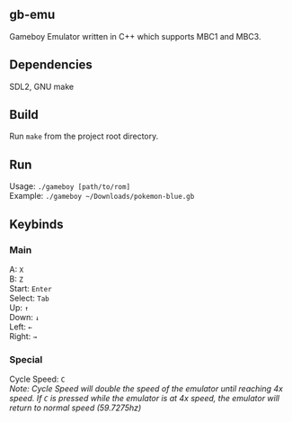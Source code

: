 ## gb-emu
Gameboy Emulator written in C++ which supports MBC1 and MBC3.

## Dependencies
SDL2, GNU make

## Build
Run ```make``` from the project root directory.

## Run
Usage: ```./gameboy [path/to/rom]```<br>
Example: ```./gameboy ~/Downloads/pokemon-blue.gb```

## Keybinds

### Main
A: ```X```<br>
B: ```Z```<br>
Start: ```Enter```<br>
Select: ```Tab```<br>
Up: ```↑```<br>
Down: ```↓```<br>
Left: ```←```<br>
Right: ```→```

### Special
Cycle Speed: ```C```<br>
*Note: Cycle Speed will double the speed of the emulator until reaching 4x speed. If ```C``` is pressed while the emulator is at 4x speed, the emulator will return to normal speed (59.7275hz)*
